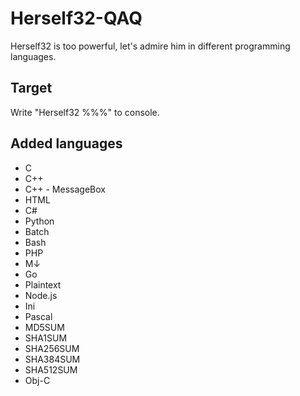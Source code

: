 # Herself32-QAQ
Herself32 is too powerful, let's admire him in different programming languages.

## Target
Write "Herself32 %%%" to console.   


## Added languages
- C
- C++
- C++ - MessageBox
- HTML
- C#
- Python
- Batch
- Bash
- PHP
- M↓
- Go
- Plaintext
- Node.js
- Ini
- Pascal
- MD5SUM
- SHA1SUM
- SHA256SUM
- SHA384SUM
- SHA512SUM
- Obj-C